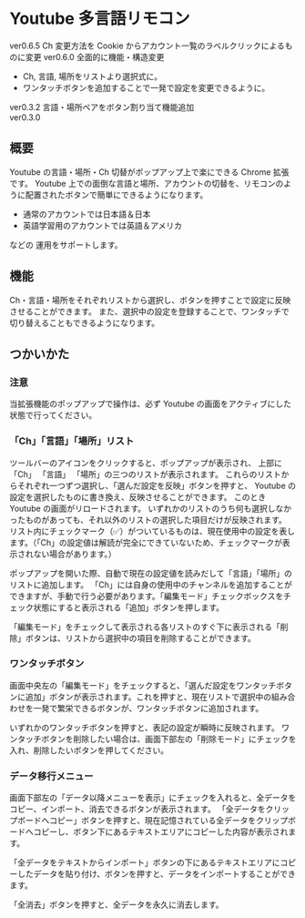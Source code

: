 # Youtube 多言語リモコン

ver0.6.5 Ch 変更方法を Cookie からアカウント一覧のラベルクリックによるものに変更
ver0.6.0 全面的に機能・構造変更

-   Ch, 言語, 場所をリストより選択式に。
-   ワンタッチボタンを追加することで一発で設定を変更できるように。

ver0.3.2 言語・場所ペアをボタン割り当て機能追加  
ver0.3.0

## 概要

Youtube の言語・場所・Ch 切替がポップアップ上で楽にできる Chrome 拡張です。
Youtube 上での面倒な言語と場所、アカウントの切替を、リモコンのように配置されたボタンで簡単にできるようになります。

-   通常のアカウントでは日本語＆日本
-   英語学習用のアカウントでは英語＆アメリカ

などの 運用をサポートします。

## 機能

Ch・言語・場所をそれぞれリストから選択し、ボタンを押すことで設定に反映させることができます。
また、選択中の設定を登録することで、ワンタッチで切り替えることもできるようになります。

## つかいかた

### 注意

当拡張機能のポップアップで操作は、必ず Youtube の画面をアクティブにした状態で行ってください。

### 「Ch」「言語」「場所」リスト

ツールバーのアイコンをクリックすると、ポップアップが表示され、
上部に「Ch」 「言語」 「場所」の三つのリストが表示されます。
これらのリストからそれぞれ一つずつ選択し、「選んだ設定を反映」ボタンを押すと、
Youtube の設定を選択したものに書き換え、反映させることができます。
このとき Youtube の画面がリロードされます。
いずれかのリストのうち何も選択しなかったものがあっても、それ以外のリストの選択した項目だけが反映されます。
リスト内にチェックマーク（✅）がついているものは、現在使用中の設定を表します。（「Ch」の設定値は解読が完全にできていないため、チェックマークが表示されない場合があります。）

ポップアップを開いた際、自動で現在の設定値を読みだして「言語」「場所」のリストに追加します。
「Ch」には自身の使用中のチャンネルを追加することができますが、手動で行う必要があります。「編集モード」チェックボックスをチェック状態にすると表示される「追加」ボタンを押します。

「編集モード」をチェックして表示される各リストのすぐ下に表示される「削除」ボタンは、リストから選択中の項目を削除することができます。

### ワンタッチボタン

画面中央左の「編集モード」をチェックすると、「選んだ設定をワンタッチボタンに追加」ボタンが表示されます。これを押すと、現在リストで選択中の組み合わせを一発で繁栄できるボタンが、ワンタッチボタンに追加されます。

いずれかのワンタッチボタンを押すと、表記の設定が瞬時に反映されます。
ワンタッチボタンを削除したい場合は、画面下部左の「削除モード」にチェックを入れ、削除したいボタンを押してください。

### データ移行メニュー

画面下部左の「データ以降メニューを表示」にチェックを入れると、全データをコピー、インポート、消去できるボタンが表示されます。
「全データをクリップボードへコピー」ボタンを押すと、現在記憶されている全データをクリップボードへコピーし、ボタン下にあるテキストエリアにコピーした内容が表示されます。

「全データをテキストからインポート」ボタンの下にあるテキストエリアにコピーしたデータを貼り付け、ボタンを押すと、データをインポートすることができます。

「全消去」ボタンを押すと、全データを永久に消去します。
